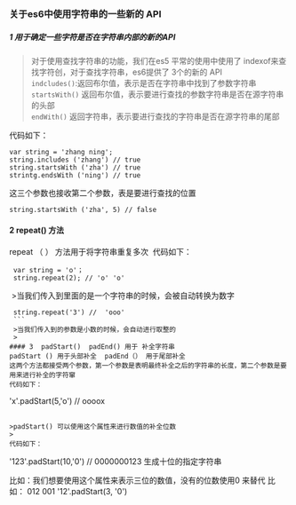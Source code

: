### 关于es6中使用字符串的一些新的 API
##### 1 用于确定一些字符是否在字符串内部的新的API
>对于使用查找字符串的功能，我们在es5 平常的使用中使用了 indexof来查找字符创，对于查找字符串，es6提供了 3个的新的 API <br/>
`indcludes()`:返回布尔值，表示是否在字符串中找到了参数字符串<br/>
`startsWith()` 返回布尔值，表示要进行查找的参数字符串是否在源字符串的头部<br/>
`endWith()` 返回字符串，表示要进行查找的字符串是否在源字符串的尾部<br/>
>
代码如下：

```
var string = 'zhang ning';
string.includes ('zhang') // true 
string.startsWith ('zha') // true 
strintg.endsWith ('ning') // true 
```
这三个参数也接收第二个参数，表是要进行查找的位置

```
string.startsWith ('zha', 5) // false
```

#### 2 repeat() 方法
  repeat （ ） 方法用于将字符串重复多次
  代码如下：
  
  ```
  var string = 'o'；
  string.repeat(2); // 'o' 'o'
  ```
  >当我们传入到里面的是一个字符串的时候，会被自动转换为数字
  >
  ```
  string.repeat('3') //  'ooo'
  ```
  >当我们传入到的参数是小数的时候，会自动进行取整的
  >
#### 3  padStart()  padEnd() 用于 补全字符串
padStart () 用于头部补全  padEnd（） 用于尾部补全
这两个方法都接受两个参数，第一个参数是表明最终补全之后的字符串的长度，第二个参数是要用来进行补全的字符窜
代码如下：

```
'x'.padStart(5,'o')
// oooox
```

>padStart() 可以使用这个属性来进行数值的补全位数
>
代码如下：

```
'123'.padStart(10,'0')
// 0000000123
生成十位的指定字符串

比如：我们想要使用这个属性来表示三位的数值，没有的位数使用0 来替代
比如： 012 001
'12'.padStart(3, '0')

```
